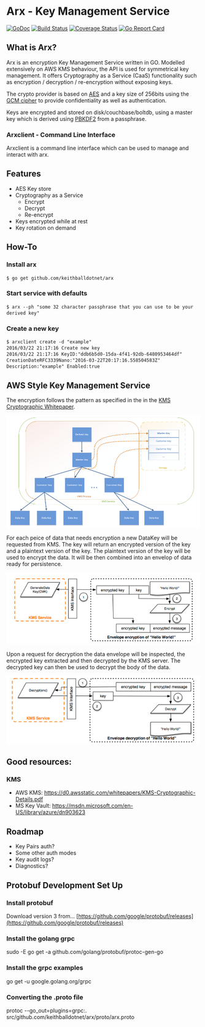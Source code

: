 # Arx - Key Management Service

[![GoDoc](https://godoc.org/github.com/keithballdotnet/arx?status.svg)](https://godoc.org/github.com/keithballdotnet/arx)
[![Build Status](https://travis-ci.org/keithballdotnet/arx.svg)](https://travis-ci.org/keithballdotnet/arx)
[![Coverage Status](https://coveralls.io/repos/github/keithballdotnet/arx/badge.svg?branch=master)](https://coveralls.io/github/keithballdotnet/arx?branch=master)
[![Go Report Card](https://goreportcard.com/badge/keithballdotnet/arx)](https://goreportcard.com/report/github.com/keithballdotnet/arx)

## What is Arx?

Arx is an encryption Key Management Service written in GO.  Modelled extensively on AWS KMS behaviour, the API is used for symmetrical key management.  It offers Cryptography as a Service (CaaS) functionality such as encryption / decryption / re-encryption without exposing keys.

The crypto provider is based on [AES](http://en.wikipedia.org/wiki/Advanced_Encryption_Standard) and a key size of 256bits using the [GCM cipher](http://en.wikipedia.org/wiki/Galois/Counter_Mode) to provide confidentiality as well as authentication.  

Keys are encrypted and stored on disk/couchbase/boltdb, using a master key which is derived using [PBKDF2](http://en.wikipedia.org/wiki/PBKDF2) from a passphrase.

### Arxclient - Command Line Interface

Arxclient is a command line interface which can be used to manage and interact with arx.

## Features

- AES Key store
- Cryptography as a Service
	+ Encrypt
	+ Decrypt
	+ Re-encrypt
- Keys encrypted while at rest
- Key rotation on demand

## How-To

### Install arx

```shell
$ go get github.com/keithballdotnet/arx
```

### Start service with defaults

```shell
$ arx --ph "some 32 character passphrase that you can use to be your derived key"
```

### Create a new key

```shell
$ arxclient create -d "example"
2016/03/22 21:17:16 Create new key
2016/03/22 21:17:16 KeyID:"ddb6b5d0-15da-4f41-92db-6480953464df" CreationDateRFC3339Nano:"2016-03-22T20:17:16.558504583Z" Description:"example" Enabled:true
```

## AWS Style Key Management Service

The encryption follows the pattern as specified in the in the [KMS Cryptographic Whitepaper](https://d0.awsstatic.com/whitepapers/KMS-Cryptographic-Details.pdf).

![](keyheirarchy.png?raw=true)

For each peice of data that needs encryption a new DataKey will be requested from KMS.  The key will return an encrypted version of the key and a plaintext version of the key.  The plaintext version of the key will be used to encrypt the data.  It will be then combined into an envelop of data ready for persistence.

![](aws_encrypt.png?raw=true)

Upon a request for decryption the data envelope will be inspected, the encrypted key extracted and then decrypted by the KMS server.  The decrypted key can then be used to decrypt the body of the data.

![](aws_decrypt.png?raw=true)


## Good resources:

### KMS

- AWS KMS: https://d0.awsstatic.com/whitepapers/KMS-Cryptographic-Details.pdf
- MS Key Vault: https://msdn.microsoft.com/en-US/library/azure/dn903623

## Roadmap

+ Key Pairs auth?
+ Some other auth modes
+ Key audit logs?
+ Diagnostics?

## Protobuf Development Set Up

### Install protobuf
Download version 3 from... [https://github.com/google/protobuf/releases](https://github.com/google/protobuf/releases)

### Install the golang grpc
sudo -E go get -a github.com/golang/protobuf/protoc-gen-go

### Install the grpc examples
go get -u google.golang.org/grpc

### Converting the .proto file
protoc --go_out=plugins=grpc:. src/github.com/keithballdotnet/arx/proto/arx.proto
